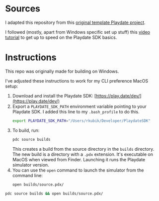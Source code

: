 # Sources

I adapted this repository from this [original template Playdate project](https://github.com/Whitebrim/VSCode-PlaydateTemplate).

I followed (mostly, apart from Windows specific set up stuff) this [video tutorial](https://www.youtube.com/watch?v=AY9MnQ4x3zk) to get up to speed on the Playdate SDK basics.

# Instructions

This repo was originally made for building on Windows.

I've adjusted these instructions to work for my CLI preference MacOS setup:

1. Download and install the Playdate SDK: [https://play.date/dev/](https://play.date/dev/)
2. Export a `PLAYDATE_SDK_PATH` environment variable pointing to your Playdate SDK. I added this line to my `.bash_profile` to do this.
   ```bash
   export PLAYDATE_SDK_PATH="/Users/rkubik/Developer/PlaydateSDK"
   ```
3. To build, run:
   ```bash
   pdc source builds
   ```
   This creates a build from the source directory in the `builds` directory. The new build is a directory with a `.pdx` extension. It's executable on MacOS when viewed from Finder. Launching it runs the Playdate simulator version.
4. You can use the `open` command to launch the simulator from the command line:
   ```bash
   open builds/source.pdx/
   ```

```bash
pdc source builds && open builds/source.pdx/
```

